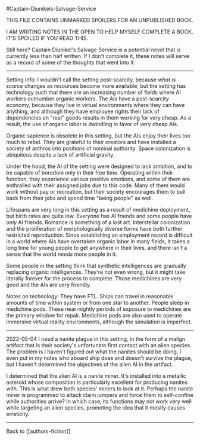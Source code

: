 #Captain-Diunikels-Salvage-Service

THIS FILE CONTAINS UNMARKED SPOILERS FOR AN UNPUBLISHED BOOK.

I AM WRITING NOTES IN THE OPEN TO HELP MYSELF COMPLETE A BOOK.  IT'S SPOILED IF YOU READ THIS.

Still here?  Captain Diunikel's Salvage Service is a potential novel that is currently less than half written.  If I don't complete it, these notes will serve as a record of some of the thoughts that went into it.

---
Setting info:
I wouldn't call the setting post-scarcity, because *what is scarce* changes as resources become more available, but the setting has technology such that there are an increasing number of fields where AI workers outnumber organic workers.  The *AIs* have a post-scarcity economy, because they live in virtual environments where they can have anything, and although they have employee rights their lack of dependencies on "real" goods results in them working for very cheap.  As a result, the use of organic labor is dwindling in favor of very cheap AIs.

Organic sapience is obsolete in this setting, but the AIs enjoy their lives too much to rebel.  They are grateful to their creators and have installed a society of anthros into positions of nominal authority.  Space colonization is ubiquitous despite a lack of artificial gravity.

Under the hood, the AI of the setting were designed to lack ambition, and to be capable of boredom only in their free time.  Operating within their function, they experience various positive emotions, and some of them are enthralled with their assigned jobs due to this code.  Many of them would work without pay or recreation, but their society encourages them to pull back from their jobs and spend time "being people" as well.

Lifespans are very long in this setting as a result of medichine deployment, but birth rates are quite low.  Everyone has AI friends and some people have *only* AI friends.  Romance is something of a lost art.  Interstellar colonization and the proliferation of morphologically diverse forms have both further restricted reproduction.  Since establishing an employment record is difficult in a world where AIs have overtaken organic labor in many fields, it takes a long time for young people to get anywhere in their lives, and there isn't a sense that the world *needs* more people in it.

Some people in the setting think that synthetic intelligences are gradually replacing organic intelligences.  They're not even wrong, but it might take literally forever for the process to complete.  Those medichines are very good and the AIs are very friendly.

Notes on technology:
They have FTL.  Ships can travel in reasonable amounts of time within system or from one star to another.
People sleep in medichine pods.  These near-nightly periods of exposure to medichines are the primary window for repair.
Medichine pods are also used to operate immersive virtual reality environments, although the simulation is imperfect.

---
2022-05-04
I need a nanite plague in this setting, in the form of a malign artifact that is their society's unfortunate first contact with an alien species.  The problem is I haven't figured out what the nanites should be doing.  I even put in my notes who aboard ship does and doesn't survive the plague, but I haven't determined the objectives of the alien AI in the artifact.

I determined that the alien AI is a nanite miner.  It's installed into a metallic asteroid whose composition is particularly excellent for producing nanites with.  This is what drew both species' miners to look at it.  Perhaps the nanite miner is programmed to attack claim jumpers and force them to self-confine while authorities arrive?  In which case, its functions may not work very well while targeting an alien species, promoting the idea that it mostly causes erraticity.

---
Back to [[authors-fiction]]